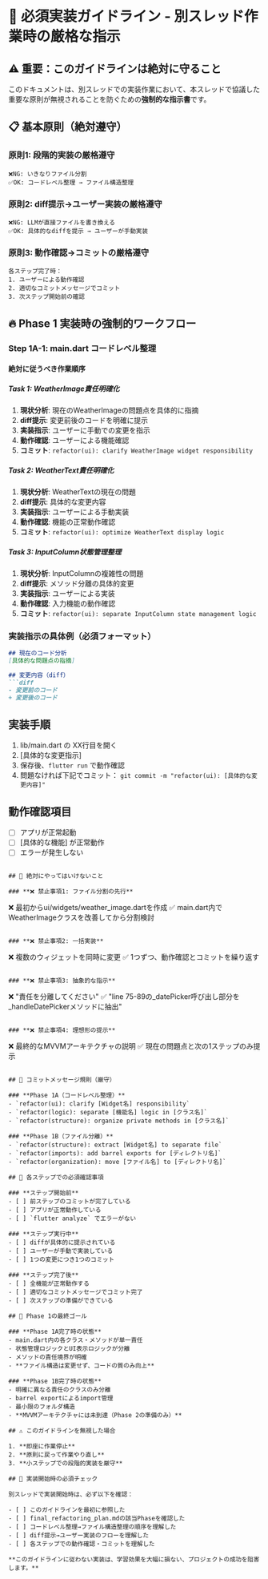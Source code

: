 # 🚨 必須実装ガイドライン - 別スレッド作業時の厳格な指示

## ⚠️ 重要：このガイドラインは絶対に守ること

このドキュメントは、別スレッドでの実装作業において、本スレッドで協議した重要な原則が無視されることを防ぐための**強制的な指示書**です。

## 📋 基本原則（絶対遵守）

### **原則1: 段階的実装の厳格遵守**
```
❌NG: いきなりファイル分割
✅OK: コードレベル整理 → ファイル構造整理
```

### **原則2: diff提示→ユーザー実装の厳格遵守**
```
❌NG: LLMが直接ファイルを書き換える
✅OK: 具体的なdiffを提示 → ユーザーが手動実装
```

### **原則3: 動作確認→コミットの厳格遵守**
```
各ステップ完了時：
1. ユーザーによる動作確認
2. 適切なコミットメッセージでコミット
3. 次ステップ開始前の確認
```

## 🔥 Phase 1 実装時の強制的ワークフロー

### **Step 1A-1: main.dart コードレベル整理**

#### **絶対に従うべき作業順序**

##### **Task 1: WeatherImage責任明確化**
1. **現状分析**: 現在のWeatherImageの問題点を具体的に指摘
2. **diff提示**: 変更前後のコードを明確に提示
3. **実装指示**: ユーザーに手動での変更を指示
4. **動作確認**: ユーザーによる機能確認
5. **コミット**: `refactor(ui): clarify WeatherImage widget responsibility`

##### **Task 2: WeatherText責任明確化**
1. **現状分析**: WeatherTextの現在の問題
2. **diff提示**: 具体的な変更内容
3. **実装指示**: ユーザーによる手動実装
4. **動作確認**: 機能の正常動作確認
5. **コミット**: `refactor(ui): optimize WeatherText display logic`

##### **Task 3: InputColumn状態管理整理**
1. **現状分析**: InputColumnの複雑性の問題
2. **diff提示**: メソッド分離の具体的変更
3. **実装指示**: ユーザーによる実装
4. **動作確認**: 入力機能の動作確認
5. **コミット**: `refactor(ui): separate InputColumn state management logic`

### **実装指示の具体例（必須フォーマット）**

```markdown
## 現在のコード分析
[具体的な問題点の指摘]

## 変更内容（diff）
```diff
- 変更前のコード
+ 変更後のコード
```

## 実装手順
1. lib/main.dart の XX行目を開く
2. [具体的な変更指示]
3. 保存後、`flutter run` で動作確認
4. 問題なければ下記でコミット：
   `git commit -m "refactor(ui): [具体的な変更内容]"`

## 動作確認項目
- [ ] アプリが正常起動
- [ ] [具体的な機能] が正常動作
- [ ] エラーが発生しない
```

## 🚫 絶対にやってはいけないこと

### **❌ 禁止事項1: ファイル分割の先行**
```
❌ 最初からui/widgets/weather_image.dartを作成
✅ main.dart内でWeatherImageクラスを改善してから分割検討
```

### **❌ 禁止事項2: 一括実装**
```
❌ 複数のウィジェットを同時に変更
✅ 1つずつ、動作確認とコミットを繰り返す
```

### **❌ 禁止事項3: 抽象的な指示**
```
❌ "責任を分離してください"
✅ "line 75-89の_datePicker呼び出し部分を_handleDatePickerメソッドに抽出"
```

### **❌ 禁止事項4: 理想形の提示**
```
❌ 最終的なMVVMアーキテクチャの説明
✅ 現在の問題点と次の1ステップのみ提示
```

## 📝 コミットメッセージ規則（厳守）

### **Phase 1A（コードレベル整理）**
- `refactor(ui): clarify [Widget名] responsibility`
- `refactor(logic): separate [機能名] logic in [クラス名]`
- `refactor(structure): organize private methods in [クラス名]`

### **Phase 1B（ファイル分離）**
- `refactor(structure): extract [Widget名] to separate file`
- `refactor(imports): add barrel exports for [ディレクトリ名]`
- `refactor(organization): move [ファイル名] to [ディレクトリ名]`

## 🔄 各ステップでの必須確認事項

### **ステップ開始前**
- [ ] 前ステップのコミットが完了している
- [ ] アプリが正常動作している
- [ ] `flutter analyze` でエラーがない

### **ステップ実行中**
- [ ] diffが具体的に提示されている
- [ ] ユーザーが手動で実装している
- [ ] 1つの変更につき1つのコミット

### **ステップ完了後**
- [ ] 全機能が正常動作する
- [ ] 適切なコミットメッセージでコミット完了
- [ ] 次ステップの準備ができている

## 🎯 Phase 1の最終ゴール

### **Phase 1A完了時の状態**
- main.dart内の各クラス・メソッドが単一責任
- 状態管理ロジックとUI表示ロジックが分離
- メソッドの責任境界が明確
- **ファイル構造は変更せず、コードの質のみ向上**

### **Phase 1B完了時の状態**
- 明確に異なる責任のクラスのみ分離
- barrel exportによるimport管理
- 最小限のフォルダ構造
- **MVVMアーキテクチャには未到達（Phase 2の準備のみ）**

## ⚠️ このガイドラインを無視した場合

1. **即座に作業停止**
2. **原則に戻って作業やり直し**
3. **小ステップでの段階的実装を厳守**

## 🚀 実装開始時の必須チェック

別スレッドで実装開始時は、必ず以下を確認：

- [ ] このガイドラインを最初に参照した
- [ ] final_refactoring_plan.mdの該当Phaseを確認した
- [ ] コードレベル整理→ファイル構造整理の順序を理解した
- [ ] diff提示→ユーザー実装のフローを理解した
- [ ] 各ステップでの動作確認・コミットを理解した

**このガイドラインに従わない実装は、学習効果を大幅に損ない、プロジェクトの成功を阻害します。**